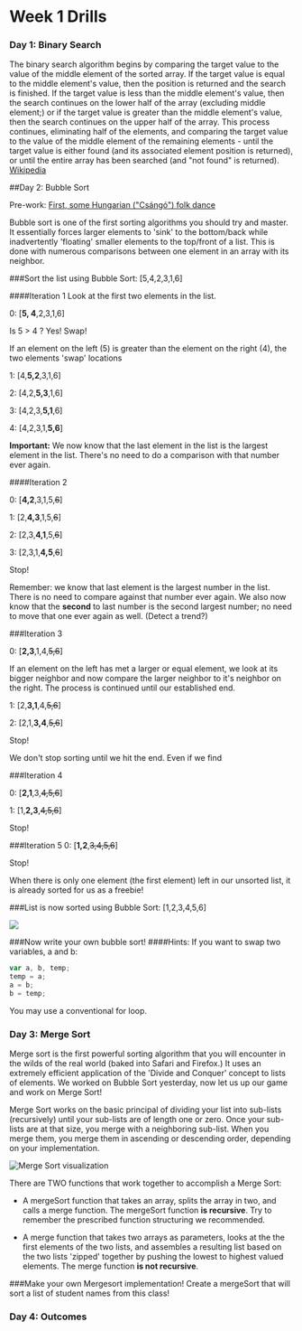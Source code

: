 # Week 1 Drills

### Day 1: Binary Search
The binary search algorithm begins by comparing the target value to the value of the middle element of the sorted array. If the target value is equal to the middle element's value, then the position is returned and the search is finished. If the target value is less than the middle element's value, then the search continues on the lower half of the array (excluding middle element;) or if the target value is greater than the middle element's value, then the search continues on the upper half of the array. This process continues, eliminating half of the elements, and comparing the target value to the value of the middle element of the remaining elements - until the target value is either found (and its associated element position is returned), or until the entire array has been searched (and "not found" is returned). [Wikipedia](https://en.wikipedia.org/wiki/Binary_search_algorithm)

##Day 2: Bubble Sort

Pre-work: [First, some Hungarian ("Csángó") folk dance](https://www.youtube.com/watch?v=lyZQPjUT5B4)

Bubble sort is one of the first sorting algorithms you should try and master.  It essentially forces larger elements to 'sink' to the bottom/back while inadvertently 'floating' smaller elements to the top/front of a list.  This is done with numerous comparisons between one element in an array with its neighbor.  

###Sort the list using Bubble Sort: [5,4,2,3,1,6]

####Iteration 1
Look at the first two elements in the list.
	
0: [**5, 4**,2,3,1,6]  

Is 5 > 4 ? Yes! Swap!

If an element on the left (5) is greater than the element on the right (4), the two elements 'swap' locations

1: [4,**5,2**,3,1,6]  

2: [4,2,**5,3**,1,6]  

3: [4,2,3,**5,1**,6]  

4: [4,2,3,1,**5,6**]  


**Important:** We now know that the last element in the list is the largest element in the list. There's no need to do a comparison with that number ever again.


####Iteration 2

0: [**4,2**,3,1,5,~~6~~]

1:  [2,**4,3**,1,5,~~6~~]

2:  [2,3,**4,1**,5,~~6~~]

3:  [2,3,1,**4,5**,~~6~~]

Stop!

Remember: we know that last element is the largest number in the list.  There is no need to compare against that number ever again.  We also now know that the **second** to last number is the second largest number; no need to move that one ever again as well. (Detect a trend?)

###Iteration 3

0: [**2,3**,1,4,~~5,6~~]  

If an element on the left has met a larger or equal element, we look at its bigger neighbor and now compare the larger neighbor to it's neighbor on the right.  The process is continued until our established end.

1: [2,**3,1**,4,~~5,6~~]

2: [2,1,**3,4**,~~5,6~~]

Stop!

We don't stop sorting until we hit the end.  Even if we find 

###Iteration 4

0: [**2,1**,3,~~4,5,6~~]

1: [1,**2,3**,~~4,5,6~~]

Stop!

###Iteration 5
0: [**1,2**,~~3,4,5,6~~]

Stop!

When there is only one element (the first element) left in our unsorted list, it is already sorted for us as a freebie!

###List is now sorted using Bubble Sort: [1,2,3,4,5,6]

![](http://cdn2.crunchify.com/wp-content/uploads/2013/01/BubbleSort-Algorithm-Crunchify.jpg)

###Now write your own bubble sort!
####Hints:
If you want to swap two variables, a and b:

```javascript
var a, b, temp;
temp = a;
a = b;
b = temp;
```

You may use a conventional for loop.

### Day 3: Merge Sort

Merge sort is the first powerful sorting algorithm that you will encounter in the wilds of the real world (baked into Safari and Firefox.)  It uses an extremely efficient application of the 'Divide and Conquer' concept to lists of elements.  We worked on Bubble Sort yesterday, now let us up our game and work on Merge Sort!

Merge Sort works on the basic principal of dividing your list into sub-lists (recursively) until your sub-lists are of length one or zero.  Once your sub-lists are at that size, you merge with a neighboring sub-list.  When you merge them, you merge them in ascending or descending order, depending on your implementation.  

![Merge Sort visualization](https://webdocs.cs.ualberta.ca/~holte/T26/Lecture6Fig6.gif)

There are TWO functions that work together to accomplish a Merge Sort:

-  A mergeSort function that takes an array, splits the array in two, and calls a merge function.  The mergeSort function **is recursive**.  Try to remember the prescribed function structuring we recommended. 

-  A merge function that takes two arrays as parameters, looks at the the first elements of the two lists, and assembles a resulting list based on the two lists 'zipped' together by pushing the lowest to highest valued elements. The merge function **is not recursive**.

###Make your own Mergesort implementation!
Create a mergeSort that will sort a list of student names from this class!

### Day 4: Outcomes
